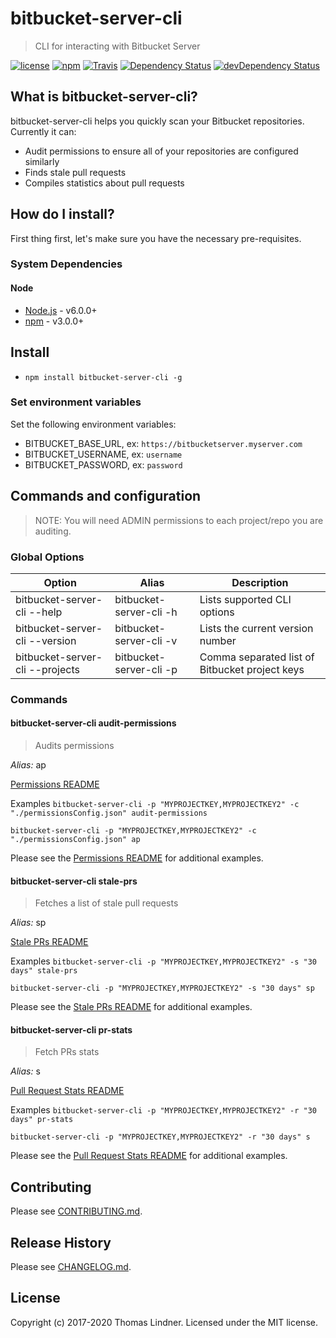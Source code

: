 # bitbucket-server-cli

> CLI for interacting with Bitbucket Server

[![license](https://img.shields.io/github/license/tclindner/bitbucket-server-cli.svg?maxAge=2592000&style=flat-square)](https://github.com/tclindner/bitbucket-server-cli/blob/master/LICENSE)
[![npm](https://img.shields.io/npm/v/bitbucket-server-cli.svg?maxAge=2592000?style=flat-square)](https://www.npmjs.com/package/bitbucket-server-cli)
[![Travis](https://img.shields.io/travis/tclindner/bitbucket-server-cli.svg?maxAge=2592000?style=flat-square)](https://travis-ci.org/tclindner/bitbucket-server-cli)
[![Dependency Status](https://david-dm.org/tclindner/bitbucket-server-cli.svg?style=flat-square)](https://david-dm.org/tclindner/bitbucket-server-cli)
[![devDependency Status](https://david-dm.org/tclindner/bitbucket-server-cli/dev-status.svg?style=flat-square)](https://david-dm.org/tclindner/bitbucket-server-cli#info=devDependencies)

## What is bitbucket-server-cli?

bitbucket-server-cli helps you quickly scan your Bitbucket repositories.
Currently it can:

* Audit permissions to ensure all of your repositories are configured similarly
* Finds stale pull requests
* Compiles statistics about pull requests

## How do I install?

First thing first, let's make sure you have the necessary pre-requisites.

### System Dependencies

#### Node

* [Node.js](https://nodejs.org/) - v6.0.0+
* [npm](http://npmjs.com) - v3.0.0+

## Install

* `npm install bitbucket-server-cli -g`

### Set environment variables

Set the following environment variables:

* BITBUCKET_BASE_URL, ex: `https://bitbucketserver.myserver.com`
* BITBUCKET_USERNAME, ex: `username`
* BITBUCKET_PASSWORD, ex: `password`

## Commands and configuration

> NOTE: You will need ADMIN permissions to each project/repo you are auditing.

### Global Options

| Option | Alias | Description |
|---|---|---|
| bitbucket-server-cli --help | bitbucket-server-cli -h | Lists supported CLI options |
| bitbucket-server-cli --version | bitbucket-server-cli -v | Lists the current version number |
| bitbucket-server-cli --projects | bitbucket-server-cli -p | Comma separated list of Bitbucket project keys |

### Commands

#### bitbucket-server-cli audit-permissions

> Audits permissions

*Alias:* ap

[Permissions README](src/plugins/permissions/README.md)

Examples
`bitbucket-server-cli -p "MYPROJECTKEY,MYPROJECTKEY2" -c "./permissionsConfig.json" audit-permissions`

`bitbucket-server-cli -p "MYPROJECTKEY,MYPROJECTKEY2" -c "./permissionsConfig.json" ap`

Please see the [Permissions README](src/plugins/permissions/README.md) for additional examples.

#### bitbucket-server-cli stale-prs

> Fetches a list of stale pull requests

*Alias:* sp

[Stale PRs README](src/plugins/stale-prs/README.md)

Examples
`bitbucket-server-cli -p "MYPROJECTKEY,MYPROJECTKEY2" -s "30 days" stale-prs`

`bitbucket-server-cli -p "MYPROJECTKEY,MYPROJECTKEY2" -s "30 days" sp`

Please see the [Stale PRs README](src/plugins/stale-prs/README.md) for additional examples.

#### bitbucket-server-cli pr-stats

> Fetch PRs stats

*Alias:* s

[Pull Request Stats README](src/plugins/stats/README.md)

Examples
`bitbucket-server-cli -p "MYPROJECTKEY,MYPROJECTKEY2" -r "30 days" pr-stats`

`bitbucket-server-cli -p "MYPROJECTKEY,MYPROJECTKEY2" -r "30 days" s`

Please see the [Pull Request Stats README](src/plugins/stats/README.md) for additional examples.

## Contributing

Please see [CONTRIBUTING.md](CONTRIBUTING.md).

## Release History

Please see [CHANGELOG.md](CHANGELOG.md).

## License

Copyright (c) 2017-2020 Thomas Lindner. Licensed under the MIT license.
